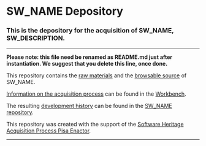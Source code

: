 # SW_NAME Depository

### This is the depository for the acquisition of SW_NAME, SW_DESCRIPTION.

-------------------

__Please note: this file need be renamed as README.md just after instantiation. We suggest that you delete this line, once done.__

This repository contains the [raw materials](./raw_materials) and the [browsable source](./browsable_source) of SW_NAME.

[Information on the acquisition process](https://github.com/Unipisa/SW_NAME-Workbench/tree/master/metadata) can be found in the [Workbench](https://github.com/Unipisa/SW_NAME-Workbench).

The resulting 
[development history](https://github.com/Unipisa/SW_NAME/tree/SourceCode/)  can be found in the [SW_NAME repository](https://github.com/Unipisa/SW_NAME).


This repository was created with the support of the 
[Software Heritage Acquisition Process Pisa Enactor](https://github.com/Unipisa/SWHAPPE).

-------------------


